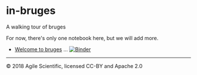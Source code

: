 # in-bruges
A walking tour of bruges

For now, there's only one notebook here, but we will add more.

- [Welcome to bruges](Welcome_to_bruges.ipynb) ... [![Binder](https://mybinder.org/badge.svg)](https://mybinder.org/v2/gh/agile-geoscience/in-bruges/master?filepath=notebooks%2FWelcome_to_bruges.ipynb)

-----

© 2018 Agile Scientific, licensed CC-BY and Apache 2.0
